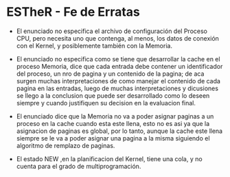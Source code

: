 # ESTheR - Fe de Erratas

* El enunciado no especifica el archivo de configuración del Proceso CPU, pero necesita uno que contenga, al menos, los datos de conexión con el Kernel, y posiblemente también con la Memoria.

* El enunciado no especifica como se tiene que desarrollar la cache en el proceso Memoria, dice que cada entrada debe contener un identificador del proceso, un nro de pagina y un contenido de la pagina; de aca surgen muchas interpretaciones de como manejar el contenido de cada pagina en las entradas, luego de muchas interpretaciones y dicusiones se llego a la conclusion que puede ser desarrollado como lo deseen siempre y cuando justifiquen su decision en la evaluacion final.

* El enunciado dice que la Memoria no va a poder asignar paginas a un proceso en la cache cuando esta este llena, esto no es asi ya que la asignacion de paginas es global, por lo tanto, aunque la cache este llena siempre se le va a poder asignar una pagina a la misma siguiendo el algoritmo de remplazo de paginas.

* El estado NEW ,en la planificacion del Kernel, tiene una cola, y no cuenta para el grado de multiprogramación.

